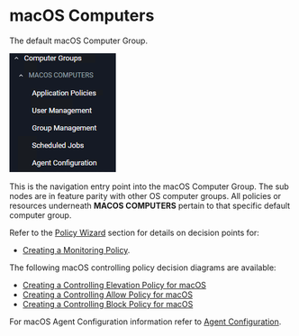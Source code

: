 [title]: # (macOS Computers)
[tags]: # (admin,configuration)
[priority]: # (3)
# macOS Computers

The default macOS Computer Group.

![default](images/default.png "Default macOS Computer Group")

This is the navigation entry point into the macOS Computer Group. The sub nodes are in feature parity with other OS computer groups. All policies or resources underneath __MACOS COMPUTERS__ pertain to that specific default computer group.

Refer to the [Policy Wizard](../app-control/policies/policy-wizard/index.md) section for details on decision points for:

* [Creating a Monitoring Policy](../app-control/policies/policy-wizard/monitoring.md).

The following macOS controlling policy decision diagrams are available:

* [Creating a Controlling Elevation Policy for macOS](wizard/controlling-elevate-macOS.md)
* [Creating a Controlling Allow Policy for macOS](wizard/controlling-allow-macOS.md)
* [Creating a Controlling Block Policy for macOS](wizard/controlling-block-macOS.md)

For macOS Agent Configuration information refer to [Agent Configuration](../../agents/macOS/cfg/index.md).
